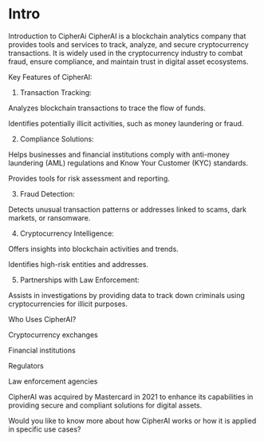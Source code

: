 # Intro
Introduction to CipherAi
CipherAI is a blockchain analytics company that provides tools and services to track, analyze, and secure cryptocurrency transactions. It is widely used in the cryptocurrency industry to combat fraud, ensure compliance, and maintain trust in digital asset ecosystems.

Key Features of CipherAI:

1. Transaction Tracking:

Analyzes blockchain transactions to trace the flow of funds.

Identifies potentially illicit activities, such as money laundering or fraud.



2. Compliance Solutions:

Helps businesses and financial institutions comply with anti-money laundering (AML) regulations and Know Your Customer (KYC) standards.

Provides tools for risk assessment and reporting.



3. Fraud Detection:

Detects unusual transaction patterns or addresses linked to scams, dark markets, or ransomware.



4. Cryptocurrency Intelligence:

Offers insights into blockchain activities and trends.

Identifies high-risk entities and addresses.



5. Partnerships with Law Enforcement:

Assists in investigations by providing data to track down criminals using cryptocurrencies for illicit purposes.




Who Uses CipherAI?

Cryptocurrency exchanges

Financial institutions

Regulators

Law enforcement agencies


CipherAI was acquired by Mastercard in 2021 to enhance its capabilities in providing secure and compliant solutions for digital assets.

Would you like to know more about how CipherAI works or how it is applied in specific use cases?
